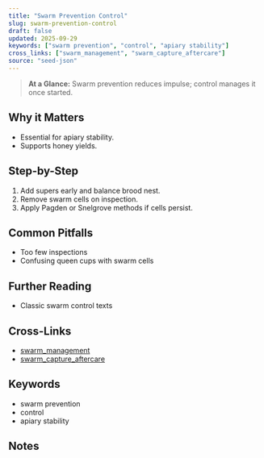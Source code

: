 ```yaml
---
title: "Swarm Prevention Control"
slug: swarm-prevention-control
draft: false
updated: 2025-09-29
keywords: ["swarm prevention", "control", "apiary stability"]
cross_links: ["swarm_management", "swarm_capture_aftercare"]
source: "seed-json"
---
```


> **At a Glance:** Swarm prevention reduces impulse; control manages it once started.

## Why it Matters
- Essential for apiary stability.
- Supports honey yields.

## Step-by-Step
1) Add supers early and balance brood nest.
2) Remove swarm cells on inspection.
3) Apply Pagden or Snelgrove methods if cells persist.

## Common Pitfalls
- Too few inspections
- Confusing queen cups with swarm cells

## Further Reading
- Classic swarm control texts

## Cross-Links
- [swarm_management](/topics/swarm-management/)
- [swarm_capture_aftercare](/topics/swarm-capture-aftercare/)

## Keywords
- swarm prevention
- control
- apiary stability

## Notes
